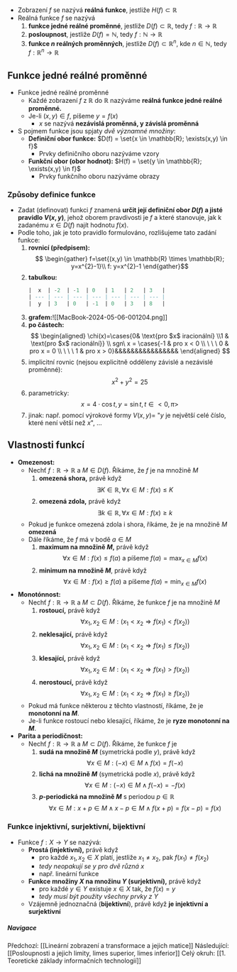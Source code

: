 - Zobrazení $f$ se nazývá **reálná funkce**, jestliže $H(f) \subset \mathbb{R}$
- Reálná funkce $f$ se nazývá
  1.  **funkce jedné reálné proměnné**, jestliže $D(f) \subset \mathbb{R}$, tedy $f:\mathbb{R} \rightarrow \mathbb{R}$
  2.  **posloupnost**, jestliže $D(f) = \mathbb{N}$, tedy $f: \mathbb{N} \rightarrow \mathbb{R}$
  3.  **funkce $n$ reálných proměnných**, jestliže $D(f) \subset \mathbb{R}^{n}$, kde $n \in \mathbb{N}$, tedy $f:\mathbb{R}^{n} \rightarrow \mathbb{R}$

## Funkce jedné reálné proměnné
- Funkce jedné reálné proměnné
  - Každé zobrazení $f$ z $\mathbb{R}$ do $\mathbb{R}$ nazýváme **reálná funkce jedné reálné proměnné.**
  - Je-li $(x,y) \in f$, píšeme $y = f(x)$
    - $x$ se nazývá **nezávislá proměnná, y závislá proměnná**
- S pojmem funkce jsou spjaty _dvě významné množiny_:
  - **Definiční obor funkce:** $D(f) = \set{x \in \mathbb{R}; \exists(x,y) \in f}$
    - Prvky definičního oboru nazýváme vzory
  - **Funkční obor (obor hodnot):** $H(f) = \set{y \in \mathbb{R}; \exists(x,y) \in f}$
    - Prvky funkčního oboru nazýváme obrazy

### Způsoby definice funkce
- Zadat (definovat) funkci $f$ znamená **určit její definiční obor $D(f)$ a jisté pravidlo $V(x,y)$**, jehož oborem pravdivosti je $f$ a které stanovuje, jak k zadanému $x \in D(f)$ najít hodnotu $f(x)$.
- Podle toho, jak je toto pravidlo formulováno, rozlišujeme tato zadání funkce:
  1.  **rovnicí (předpisem):** $$
	   \begin{gather}
	   f=\set{(x,y) \in \mathbb{R} \times \mathbb{R}; y=x^{2}-1}\\
	   f: y=x^{2}-1
	   \end{gather}$$
  2.  **tabulkou:**
      ```sql
      |  x  | -2  | -1  | 0   | 1   | 2   | 3   |
      | --- | --- | --- | --- | --- | --- | --- |
      |  y  | 3   | 0   | -1  | 0   | 3   | 8   |
      ```
  3.  **grafem:**![[MacBook-2024-05-06-001204.png]]
  4.  **po částech:**
      $$
      \begin{aligned}
      \chi(x)=\cases{0& \text{pro $x$ iracionální} \\1 & \text{pro $x$ racionální}} \\
      sgn\ x = \cases{-1 & pro x < 0 \\ \ \ \ 0 & pro x = 0 \\ \ \ \ 1 & pro x > 0}&&&&&&&&&&&&&&&&
      \end{aligned}
      $$
  5.  implicitní rovnic (nejsou explicitně odděleny závislé a nezávislé proměnné): $$x^{2}+y^{2}=25$$
  6.  parametricky: $$x=4 \cdot \cos{t}, y=\sin{t}, t\in <0, \pi>$$
  7.  jinak: např. pomocí výrokové formy $V(x,y)=$ "$y$ je největší celé číslo, které není větší než $x$", ...

## Vlastnosti funkcí
- **Omezenost:**
  - Nechť $f: \mathbb{R} \rightarrow \mathbb{R}$ a $M \in D(f)$. Říkáme, že $f$ je na množině $M$
    1. **omezená shora,** právě když $$\exists K \in \mathbb{R}, \forall{x}\in M: f(x) \leq K$$
    2. **omezená zdola,** právě když $$\exists{k} \in \mathbb{R}, \forall{x} \in M: f(x) \geq k$$
  - Pokud je funkce omezená zdola i shora, říkáme, že je na množině $M$ **omezená**
  - Dále říkáme, že $f$ má v bodě $a \in M$
    1. **maximum na množině $M$,** právě když $$\forall{x} \in M: f(x) \leq f(a) \text{ a píšeme } f(a)=\max_{x\in M}{f(x)}$$
    2. **minimum na množině $M$**, právě když $$\forall{x} \in M: f(x) \geq f(a) \text{ a píšeme } f(a)=\min_{x \in M}{f(x)}$$
- **Monotónnost:**
  - Nechť $f: \mathbb{R} \rightarrow \mathbb{R}$ a $M \subset D(f).$ Říkáme, že funkce $f$ je na množině $M$
    1. **rostoucí,** právě když $$\forall{x_{1},x_{2}} \in M: (x_{1} < x_{2} \Rightarrow f(x_{1}) < f(x_{2}))$$
    2. **neklesající,** právě když $$\forall{x_{1},x_{2}} \in M: (x_{1} < x_{2} \Rightarrow f(x_{1}) \leq f(x_{2}))$$
    3. **klesající,** právě když $$\forall{x_{1},x_{2}} \in M: (x_{1} < x_{2} \Rightarrow f(x_{1}) > f(x_{2}))$$
    4. **nerostoucí,** právě když $$\forall{x_{1},x_{2}} \in M:(x_{1}<x_{2} \Rightarrow f(x_{1}) \geq f(x_{2}))$$
  - Pokud má funkce některou z těchto vlastností, říkáme, že je **monotonní na $M$**.
  - Je-li funkce rostoucí nebo klesající, říkáme, že je **ryze monotonní na $M$**.
- **Parita a periodičnost:**
  - Nechť $f: \mathbb{R} \rightarrow \mathbb{R}$ a $M \subset D(f)$. Říkáme, že funkce $f$ je
    1. **sudá na množině $M$** (symetrická podle $y$), právě když $$\forall{x} \in M: (-x) \in M \land f(x) = f(-x)$$
    2. **lichá na množině $M$** (symetrická podle $x$), právě když $$\forall{x} \in M:(-x) \in M \land f(-x) = -f(x)$$
    3. **$p$-periodická na množině $M$** s periodou $p \in \mathbb{R}$ $$\forall{x} \in M: x + p \in M \land x-p \in M \land f(x+p)=f(x-p)=f(x)$$

### Funkce injektivní, surjektivní, bijektivní
- Funkce $f: X \rightarrow Y$ se nazývá:
  - **Prostá (injektivní),** právě když
    - pro každé $x_{1}, x_{2} \in X$ platí, jestliže $x_{1} \neq x_{2}$, pak $f(x_{1}) \neq f(x_{2})$
    - _tedy neopakují se $y$ pro dvě různá $x$_
    - např. lineární funkce
  - **Funkce množiny $X$ na množinu $Y$ (surjektivní),** právě když
    - pro každé $y \in Y$ existuje $x \in X$ tak, že $f(x) = y$
    - _tedy musí být použity všechny prvky z $Y$_
  - Vzájemně jednoznačná (**bijektivní**), právě když **je injektivní a surjektivní**

##### Navigace

Předchozí: [[Lineární zobrazení a transformace a jejich matice]]
Následující: [[Posloupnosti a jejich limity, limes superior, limes inferior]]
Celý okruh: [[1. Teoretické základy informačních technologií]]
